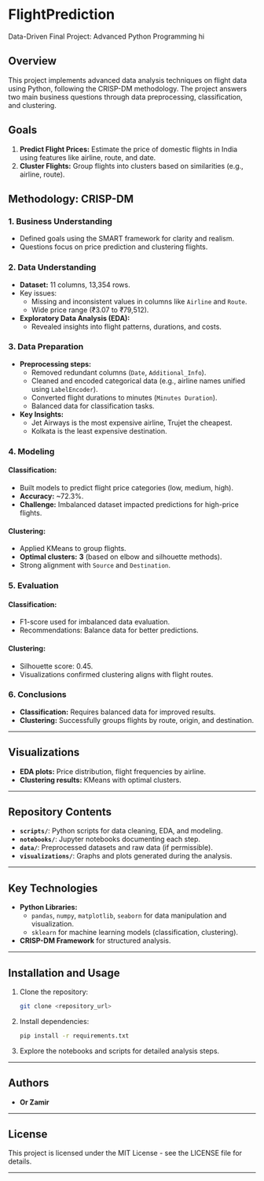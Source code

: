 # FlightPrediction
Data-Driven Final Project: Advanced Python Programming
hi
## Overview
This project implements advanced data analysis techniques on flight data using Python, following the CRISP-DM methodology. The project answers two main business questions through data preprocessing, classification, and clustering.


## Goals
1. **Predict Flight Prices:** Estimate the price of domestic flights in India using features like airline, route, and date.
2. **Cluster Flights:** Group flights into clusters based on similarities (e.g., airline, route).



## Methodology: CRISP-DM



### 1. Business Understanding
- Defined goals using the SMART framework for clarity and realism.
- Questions focus on price prediction and clustering flights.

### 2. Data Understanding
- **Dataset:** 11 columns, 13,354 rows.
- Key issues:
  - Missing and inconsistent values in columns like `Airline` and `Route`.
  - Wide price range (₹3.07 to ₹79,512).
- **Exploratory Data Analysis (EDA):**
  - Revealed insights into flight patterns, durations, and costs.

### 3. Data Preparation
- **Preprocessing steps:**
  - Removed redundant columns (`Date`, `Additional_Info`).
  - Cleaned and encoded categorical data (e.g., airline names unified using `LabelEncoder`).
  - Converted flight durations to minutes (`Minutes Duration`).
  - Balanced data for classification tasks.
- **Key Insights:**
  - Jet Airways is the most expensive airline, Trujet the cheapest.
  - Kolkata is the least expensive destination.

### 4. Modeling
#### Classification:
- Built models to predict flight price categories (low, medium, high).
- **Accuracy:** ~72.3%.
- **Challenge:** Imbalanced dataset impacted predictions for high-price flights.

#### Clustering:
- Applied KMeans to group flights.
- **Optimal clusters:** **3** (based on elbow and silhouette methods).
- Strong alignment with `Source` and `Destination`.

### 5. Evaluation
#### Classification:
- F1-score used for imbalanced data evaluation.
- Recommendations: Balance data for better predictions.

#### Clustering:
- Silhouette score: 0.45.
- Visualizations confirmed clustering aligns with flight routes.

### 6. Conclusions
- **Classification:** Requires balanced data for improved results.
- **Clustering:** Successfully groups flights by route, origin, and destination.

---

## Visualizations
- **EDA plots:** Price distribution, flight frequencies by airline.
- **Clustering results:** KMeans with optimal clusters.

---

## Repository Contents
- **`scripts/`**: Python scripts for data cleaning, EDA, and modeling.
- **`notebooks/`**: Jupyter notebooks documenting each step.
- **`data/`**: Preprocessed datasets and raw data (if permissible).
- **`visualizations/`**: Graphs and plots generated during the analysis.

---

## Key Technologies
- **Python Libraries:**
  - `pandas`, `numpy`, `matplotlib`, `seaborn` for data manipulation and visualization.
  - `sklearn` for machine learning models (classification, clustering).
- **CRISP-DM Framework** for structured analysis.

---

## Installation and Usage
1. Clone the repository:
   ```bash
   git clone <repository_url>
   ```
2. Install dependencies:
   ```bash
   pip install -r requirements.txt
   ```
3. Explore the notebooks and scripts for detailed analysis steps.

---

## Authors
- **Or Zamir**  
---

## License
This project is licensed under the MIT License - see the LICENSE file for details.

---
